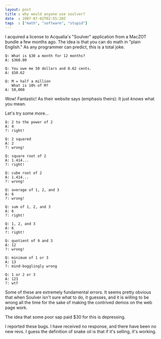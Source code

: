 ```yaml
---
layout: post
title : why would anyone use soulver?
date  : 2007-07-02T02:55:20Z
tags  : ["math", "software", "stupid"]
---
```

I acquired a license to Acqualia's "Soulver" application from a MacZOT bundle a
few months ago.  The idea is that you can do math in "plain English."  As any
programmer can predict, this is a total joke.

    Q: What is $30 a month for 12 months?
    A: $360.00

    Q: You owe me 50 dollars and 0.62 cents.
    A: $50.62

    Q: M = half a million
       What is 10% of M?
    A: 50,000

Wow!  Fantastic!  As their website says (emphasis theirs): It just *knows* what
you mean.

Let's try some more...

    Q: 2 to the power of 2
    A: 4
    ?: right!

    Q: 2 squared
    A: 2
    ?: wrong!

    Q: square root of 2
    A: 1.414...
    ?: right!

    Q: cube root of 2
    A: 1.414...
    ?: wrong!

    Q: average of 1, 2, and 3
    A: 6
    ?: wrong!

    Q: sum of 1, 2, and 3
    A: 6
    ?: right!

    Q: 1, 2, and 3
    A: 6
    ?: right!

    Q: quotient of 9 and 3
    A: 12
    ?: wrong!

    Q: minimum of 1 or 3
    A: 13
    ?: mind-bogglingly wrong

    Q: 1 or 2 or 3
    A: 123
    ?: wtf

Some of these are extremely fundamental errors.  It seems pretty obvious that
when Soulver isn't sure what to do, it guesses, and it is willing to be wrong
all the time for the sake of making the contrived demos on the web page work.

The idea that some poor sap paid $30 for this is depressing.

I reported these bugs.  I have received no response, and there have been no new
revs.  I guess the definition of snake oil is that if it's selling, it's
working.


